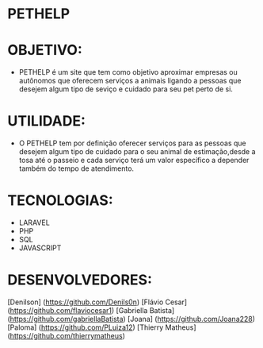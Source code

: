 # PETHELP

# OBJETIVO:
  
  * PETHELP é um site que tem como objetivo aproximar empresas ou autônomos que oferecem serviços a animais ligando a pessoas que desejem algum tipo de seviço e cuidado para seu pet perto de si.
  
 # UTILIDADE:
  
 * O PETHELP tem por definição oferecer serviços para as pessoas que desejem algum tipo de cuidado para o seu animal de estimação,desde a tosa até o passeio e cada serviço terá um valor específico a depender também do tempo de atendimento.

# TECNOLOGIAS:

* LARAVEL
* PHP
* SQL
* JAVASCRIPT

# DESENVOLVEDORES:

[Denilson] (https://github.com/Denils0n)
[Flávio Cesar] (https://github.com/flaviocesar1)
[Gabriella Batista] (https://github.com/gabriellaBatista)
[Joana] (https://github.com/Joana228)
[Paloma] (https://github.com/PLuiza12)
[Thierry Matheus] (https://github.com/thierrymatheus)
